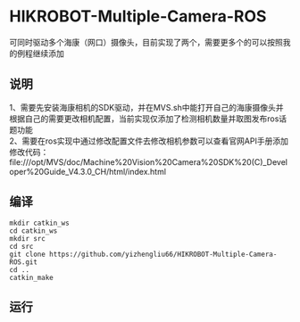 # HIKROBOT-Multiple-Camera-ROS
可同时驱动多个海康（网口）摄像头，目前实现了两个，需要更多个的可以按照我的例程继续添加

## 说明
1、需要先安装海康相机的SDK驱动，并在MVS.sh中能打开自己的海康摄像头并根据自己的需要更改相机配置，当前实现仅添加了检测相机数量并取图发布ros话题功能  
2、需要在ros实现中通过修改配置文件去修改相机参数可以查看官网API手册添加修改代码：  
file:///opt/MVS/doc/Machine%20Vision%20Camera%20SDK%20(C)_Developer%20Guide_V4.3.0_CH/html/index.html  

## 编译

```
mkdir catkin_ws  
cd catkin_ws  
mkdir src  
cd src  
git clone https://github.com/yizhengliu66/HIKROBOT-Multiple-Camera-ROS.git  
cd ..  
catkin_make
```

## 运行
